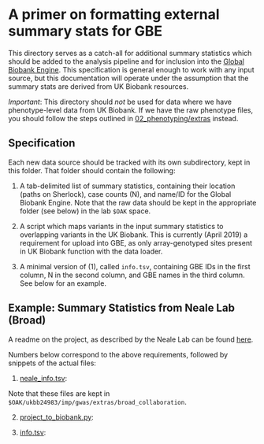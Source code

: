 # A primer on formatting external summary stats for GBE

This directory serves as a catch-all for additional summary statistics which should be added to the analysis pipeline and for inclusion into the [Global Biobank Engine](biobankengine.stanford.edu). This specification is general enough to work with any input source, but this documentation will operate under the assumption that the summary stats are derived from UK Biobank resources.

*Important*: This directory should _not_ be used for data where we have phenotype-level data from UK Biobank. If we have the raw phenotype files, you should follow the steps outlined in [02_phenotyping/extras](../../02_phenotyping/extras/README.md) instead.

## Specification
Each new data source should be tracked with its own subdirectory, kept in this folder. That folder should contain the following:

1. A tab-delimited list of summary statistics, containing their location (paths on Sherlock), case counts (N), and name/ID for the Global Biobank Engine. Note that the raw data should be kept in the appropriate folder (see below) in the lab `$OAK` space.

2. A script which maps variants in the input summary statistics to overlapping variants in the UK Biobank. This is currently (April 2019) a requirement for upload into GBE, as only array-genotyped sites present in UK Biobank function with the data loader.

3. A minimal version of (1), called `info.tsv`, containing GBE IDs in the first column, N in the second column, and GBE names in the third column. See below for an example.

## Example: Summary Statistics from Neale Lab (Broad)
A readme on the project, as described by the Neale Lab can be found [here](http://www.nealelab.is/uk-biobank).

Numbers below correspond to the above requirements, followed by snippets of the actual files:
1. [neale_info.tsv](broad_collaboration/neale_info.tsv): 

Note that these files are kept in `$OAK/ukbb24983/imp/gwas/extras/broad_collaboration`.

2. [project_to_biobank.py](broad_collaboration/project_to_biobank.py): 

3. [info.tsv](broad_collaboration/info.tsv):
